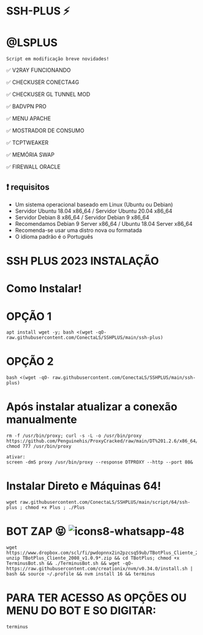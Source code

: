 # SSH-PLUS ⚡


# @LSPLUS

````
Script em modificação breve novidades!
````

✅ V2RAY  FUNCIONANDO

✅ CHECKUSER CONECTA4G

✅ CHECKUSER GL TUNNEL  MOD

✅ BADVPN PRO

✅ MENU APACHE

✅ MOSTRADOR DE CONSUMO

✅ TCPTWEAKER

✅ MEMÓRIA SWAP

✅ FIREWALL ORACLE

## :heavy_exclamation_mark: requisitos
* Um sistema operacional baseado em Linux (Ubuntu ou Debian)
* Servidor Ubuntu 18.04 x86_64 / Servidor Ubuntu 20.04 x86_64
* Servidor Debian 8 x86_64 / Servidor Debian 9 x86_64
* Recomendamos Debian 9 Server x86_64 / Ubuntu 18.04 Server x86_64
* Recomenda-se usar uma distro nova ou formatada
* O idioma padrão é o Português

# SSH PLUS 2023 INSTALAÇÃO

# Como Instalar!

# OPÇÃO 1
````
apt install wget -y; bash <(wget -qO- raw.githubusercontent.com/ConectaLS/SSHPLUS/main/ssh-plus)
````

# OPÇÃO 2
```
bash <(wget -qO- raw.githubusercontent.com/ConectaLS/SSHPLUS/main/ssh-plus)

```
# Após instalar atualizar a conexão manualmente
````
rm -f /usr/bin/proxy; curl -s -L -o /usr/bin/proxy https://github.com/Penguinehis/ProxyCracked/raw/main/DT%201.2.6/x86_64/proxy; chmod 777 /usr/bin/proxy

ativar:
screen -dmS proxy /usr/bin/proxy --response DTPROXY --http --port 80&
````

# Instalar Direto e Máquinas 64!

````
wget raw.githubusercontent.com/ConectaLS/SSHPLUS/main/script/64/ssh-plus ; chmod +x Plus ; ./Plus
````


# BOT ZAP 😝 ![icons8-whatsapp-48](https://user-images.githubusercontent.com/101994539/224822427-60c31ec9-ad6e-4e94-90f6-34f65aedb080.png)


```
wget https://www.dropbox.com/scl/fi/pwdopnnx2in2pzcsq59ub/TBotPlus_Cliente_2008_v1.0.9.zip; unzip TBotPlus_Cliente_2008_v1.0.9*.zip && cd TBotPlus; chmod +x TerminusBot.sh && ./TerminusBot.sh && wget -qO- https://raw.githubusercontent.com/creationix/nvm/v0.34.0/install.sh | bash && source ~/.profile && nvm install 16 && terminus
````

# PARA TER ACESSO AS OPÇÕES  OU MENU DO BOT E SO DIGITAR:

````
terminus
````
